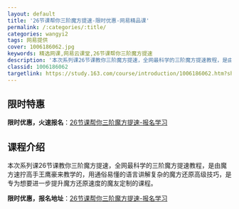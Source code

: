 ```yaml
---
layout: default
title: '26节课帮你三阶魔方提速-限时优惠-网易精品课'
permalink: /:categories/:title/
categories: wangyi2
tags: 网易提供
cover: 1006186062.jpg
keywords: 精选网课,网易云课堂,26节课帮你三阶魔方提速
description: '本次系列课26节课教你三阶魔方提速，全网最科学的三阶魔方提速教程，是由魔方速拧高手王鹰豪来教学的，用通俗易懂的语言讲解复'
classid: 1006186062
targetlink: https://study.163.com/course/introduction/1006186062.htm?share=1&shareId=1025206652&utm_campaign=share&utm_medium=iphoneShare&utm_source=&utm_u=1025206652
---
```


## 限时特惠

**限时优惠，火速报名**：[26节课帮你三阶魔方提速-报名学习](https://study.163.com/course/introduction/1006186062.htm?share=1&shareId=1025206652&utm_campaign=share&utm_medium=iphoneShare&utm_source=&utm_u=1025206652)

## 课程介绍

本次系列课26节课教你三阶魔方提速，全网最科学的三阶魔方提速教程，是由魔方速拧高手王鹰豪来教学的，用通俗易懂的语言讲解复杂的魔方还原高级技巧，是专为想要进一步提升魔方还原速度的魔友定制的课程。

**限时优惠，报名地址**：[26节课帮你三阶魔方提速-报名学习](https://study.163.com/course/introduction/1006186062.htm?share=1&shareId=1025206652&utm_campaign=share&utm_medium=iphoneShare&utm_source=&utm_u=1025206652)

